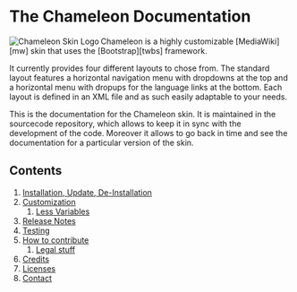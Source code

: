 # The Chameleon Documentation

<img src='https://upload.wikimedia.org/wikipedia/mediawiki/thumb/3/31/Chameleon.svg/220px-Chameleon.svg.png' align='left' title='Chameleon Skin Logo'>
Chameleon is a highly customizable [MediaWiki][mw] skin that uses the
[Bootstrap][twbs] framework.

It currently provides four different layouts to chose from. The standard layout
features a horizontal navigation menu with dropdowns at the top and a horizontal
menu with dropups for the language links at the bottom. Each layout is defined
in an XML file and as such easily adaptable to your needs.

This is the documentation for the Chameleon skin. It is maintained in the
sourcecode repository, which allows to keep it in sync with the development of
the code. Moreover it allows to go back in time and see the documentation for a
particular version of the skin.

## Contents
1. [Installation, Update, De-Installation](installation.md)
2. [Customization](customization.md)
   1. [Less Variables](variables.md)
3. [Release Notes](release-notes.md)
4. [Testing](testing.md)
5. [How to contribute](contribute.md)
   1. [Legal stuff](legal.md)
6. [Credits](credits.md)
7. [Licenses](copying.md)
8. [Contact](contact.md)

[mw]: https://www.mediawiki.org/
[twbs]: http://getbootstrap.com/
